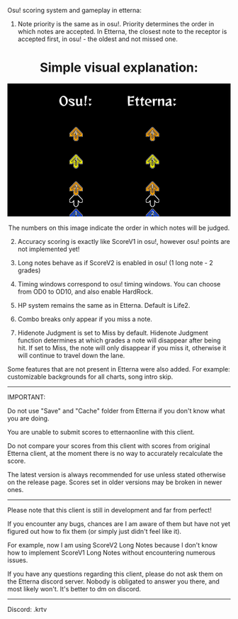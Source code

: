 Osu! scoring system and gameplay in etterna:

1. Note priority is the same as in osu!. Priority determines the order in which notes are accepted. In Etterna, the closest note to the receptor is accepted first, in osu! - the oldest and not missed one.
<h1 align="center">Simple visual explanation:</h1>

<p align="center">
    <img src="Docs/images/prior.png" width=600px height=300px>
</p>

<p align="center">The numbers on this image indicate the order in which notes will be judged.</p>

2. Accuracy scoring is exactly like ScoreV1 in osu!, however osu! points are not implemented yet!

3. Long notes behave as if ScoreV2 is enabled in osu! (1 long note - 2 grades)

4. Timing windows correspond to osu! timing windows. You can choose from OD0 to OD10, and also enable HardRock.

5. HP system remains the same as in Etterna. Default is Life2.

6. Combo breaks only appear if you miss a note.

7. Hidenote Judgment is set to Miss by default. Hidenote Judgment function determines at which grades a note will disappear after being hit. If set to Miss, the note will only disappear if you miss it, otherwise it will continue to travel down the lane.


Some features that are not present in Etterna were also added. For example: customizable backgrounds for all charts, song intro skip.

-----------------------------------

IMPORTANT:

Do not use "Save" and "Cache" folder from Etterna if you don't know what you are doing. 

You are unable to submit scores to etternaonline with this client. 

Do not compare your scores from this client with scores from original Etterna client, at the moment there is no way to accurately recalculate the score.

The latest version is always recommended for use unless stated otherwise on the release page. Scores set in older versions may be broken in newer ones.

-----------------------------------

Please note that this client is still in development and far from perfect! 

If you encounter any bugs, chances are I am aware of them but have not yet figured out how to fix them (or simply just didn't feel like it). 

For example, now I am using ScoreV2 Long Notes because I don't know how to implement ScoreV1 Long Notes without encountering numerous issues.


If you have any questions regarding this client, please do not ask them on the Etterna discord server. Nobody is obligated to answer you there, and most likely won't. It's better to dm on discord.

-----------------------------------

Discord: .krtv
